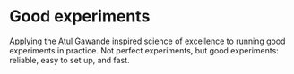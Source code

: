 # Good experiments

Applying the Atul Gawande inspired science of excellence to running good experiments in practice. Not perfect experiments, but good experiments: reliable, easy to set up, and fast.

